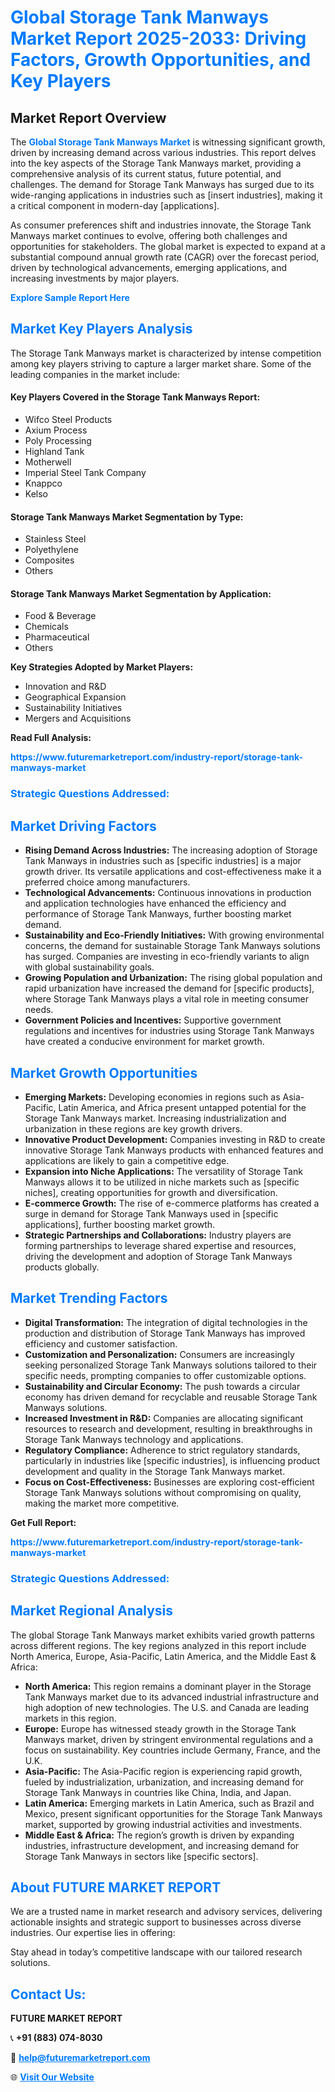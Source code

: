 <h1 style="color: #007BFF;">Global Storage Tank Manways Market Report 2025-2033: Driving Factors, Growth Opportunities, and Key Players</h1>

<section id="overview">
<h2>Market Report Overview</h2>
<p>The <a href="https://www.futuremarketreport.com/industry-report/storage-tank-manways-market" style="color: #007BFF; text-decoration: none;"><strong>Global Storage Tank Manways Market</strong></a> is witnessing significant growth, driven by increasing demand across various industries. This report delves into the key aspects of the Storage Tank Manways market, providing a comprehensive analysis of its current status, future potential, and challenges. The demand for Storage Tank Manways has surged due to its wide-ranging applications in industries such as [insert industries], making it a critical component in modern-day [applications].</p>
<p>As consumer preferences shift and industries innovate, the Storage Tank Manways market continues to evolve, offering both challenges and opportunities for stakeholders. The global market is expected to expand at a substantial compound annual growth rate (CAGR) over the forecast period, driven by technological advancements, emerging applications, and increasing investments by major players.</p>
</section>

<section id="overview">
<p><a href="https://www.futuremarketreport.com/request-sample/reportId=60393" style="color: #007BFF; text-decoration: none;"><strong>Explore Sample Report Here</strong></a></p>
</section>

<section id="key-players">
<h2 style="color: #007BFF;">Market Key Players Analysis</h2>
<p>The Storage Tank Manways market is characterized by intense competition among key players striving to capture a larger market share. Some of the leading companies in the market include:</p>
<h4>Key Players Covered in the Storage Tank Manways Report:</h4>
<ul><li>Wifco Steel Products</li><li>Axium Process</li><li>Poly Processing</li><li>Highland Tank</li><li>Motherwell</li><li>Imperial Steel Tank Company</li><li>Knappco</li><li>Kelso</li></ul>
<h4>Storage Tank Manways Market Segmentation by Type:</h4>
<ul><li>Stainless Steel</li><li>Polyethylene</li><li>Composites</li><li>Others</li></ul>

<h4>Storage Tank Manways Market Segmentation by Application:</h4>
<ul><li>Food &amp; Beverage</li><li>Chemicals</li><li>Pharmaceutical</li><li>Others</li></ul>
<p><strong>Key Strategies Adopted by Market Players:</strong></p>
<ul>
<li>Innovation and R&D</li>
<li>Geographical Expansion</li>
<li>Sustainability Initiatives</li>
<li>Mergers and Acquisitions</li>
</ul>
</section>

<section>
<p><strong>Read Full Analysis: </strong></p><a href="https://www.futuremarketreport.com/industry-report/storage-tank-manways-market" style="color: #007BFF; text-decoration: none;"><strong>https://www.futuremarketreport.com/industry-report/storage-tank-manways-market</strong></a>
<h3 style="color: #007BFF;">Strategic Questions Addressed:</h3>
</section>

<section id="driving-factors">
<h2 style="color: #007BFF;">Market Driving Factors</h2>
<ul>
<li><strong>Rising Demand Across Industries:</strong> The increasing adoption of Storage Tank Manways in industries such as [specific industries] is a major growth driver. Its versatile applications and cost-effectiveness make it a preferred choice among manufacturers.</li>
<li><strong>Technological Advancements:</strong> Continuous innovations in production and application technologies have enhanced the efficiency and performance of Storage Tank Manways, further boosting market demand.</li>
<li><strong>Sustainability and Eco-Friendly Initiatives:</strong> With growing environmental concerns, the demand for sustainable Storage Tank Manways solutions has surged. Companies are investing in eco-friendly variants to align with global sustainability goals.</li>
<li><strong>Growing Population and Urbanization:</strong> The rising global population and rapid urbanization have increased the demand for [specific products], where Storage Tank Manways plays a vital role in meeting consumer needs.</li>
<li><strong>Government Policies and Incentives:</strong> Supportive government regulations and incentives for industries using Storage Tank Manways have created a conducive environment for market growth.</li>
</ul>
</section>

<section id="growth-opportunities">
<h2 style="color: #007BFF;">Market Growth Opportunities</h2>
<ul>
<li><strong>Emerging Markets:</strong> Developing economies in regions such as Asia-Pacific, Latin America, and Africa present untapped potential for the Storage Tank Manways market. Increasing industrialization and urbanization in these regions are key growth drivers.</li>
<li><strong>Innovative Product Development:</strong> Companies investing in R&D to create innovative Storage Tank Manways products with enhanced features and applications are likely to gain a competitive edge.</li>
<li><strong>Expansion into Niche Applications:</strong> The versatility of Storage Tank Manways allows it to be utilized in niche markets such as [specific niches], creating opportunities for growth and diversification.</li>
<li><strong>E-commerce Growth:</strong> The rise of e-commerce platforms has created a surge in demand for Storage Tank Manways used in [specific applications], further boosting market growth.</li>
<li><strong>Strategic Partnerships and Collaborations:</strong> Industry players are forming partnerships to leverage shared expertise and resources, driving the development and adoption of Storage Tank Manways products globally.</li>
</ul>
</section>

<section id="trending-factors">
<h2 style="color: #007BFF;">Market Trending Factors</h2>
<ul>
<li><strong>Digital Transformation:</strong> The integration of digital technologies in the production and distribution of Storage Tank Manways has improved efficiency and customer satisfaction.</li>
<li><strong>Customization and Personalization:</strong> Consumers are increasingly seeking personalized Storage Tank Manways solutions tailored to their specific needs, prompting companies to offer customizable options.</li>
<li><strong>Sustainability and Circular Economy:</strong> The push towards a circular economy has driven demand for recyclable and reusable Storage Tank Manways solutions.</li>
<li><strong>Increased Investment in R&D:</strong> Companies are allocating significant resources to research and development, resulting in breakthroughs in Storage Tank Manways technology and applications.</li>
<li><strong>Regulatory Compliance:</strong> Adherence to strict regulatory standards, particularly in industries like [specific industries], is influencing product development and quality in the Storage Tank Manways market.</li>
<li><strong>Focus on Cost-Effectiveness:</strong> Businesses are exploring cost-efficient Storage Tank Manways solutions without compromising on quality, making the market more competitive.</li>
</ul>
</section>

<section>
<p><strong>Get Full Report: </strong></p><a href="https://www.futuremarketreport.com/industry-report/storage-tank-manways-market" style="color: #007BFF; text-decoration: none;"><strong>https://www.futuremarketreport.com/industry-report/storage-tank-manways-market</strong></a>
<h3 style="color: #007BFF;">Strategic Questions Addressed:</h3>
</section>


<section id="regional-analysis">
<h2 style="color: #007BFF;">Market Regional Analysis</h2>
<p>The global Storage Tank Manways market exhibits varied growth patterns across different regions. The key regions analyzed in this report include North America, Europe, Asia-Pacific, Latin America, and the Middle East & Africa:</p>
<ul>
<li><strong>North America:</strong> This region remains a dominant player in the Storage Tank Manways market due to its advanced industrial infrastructure and high adoption of new technologies. The U.S. and Canada are leading markets in this region.</li>
<li><strong>Europe:</strong> Europe has witnessed steady growth in the Storage Tank Manways market, driven by stringent environmental regulations and a focus on sustainability. Key countries include Germany, France, and the U.K.</li>
<li><strong>Asia-Pacific:</strong> The Asia-Pacific region is experiencing rapid growth, fueled by industrialization, urbanization, and increasing demand for Storage Tank Manways in countries like China, India, and Japan.</li>
<li><strong>Latin America:</strong> Emerging markets in Latin America, such as Brazil and Mexico, present significant opportunities for the Storage Tank Manways market, supported by growing industrial activities and investments.</li>
<li><strong>Middle East & Africa:</strong> The region’s growth is driven by expanding industries, infrastructure development, and increasing demand for Storage Tank Manways in sectors like [specific sectors].</li>
</ul>
</section>

<footer>
<h2 style="color: #007BFF;">About FUTURE MARKET REPORT</h2>
<p>We are a trusted name in market research and advisory services, delivering actionable insights and strategic support to businesses across diverse industries. Our expertise lies in offering:</p>

<p>Stay ahead in today’s competitive landscape with our tailored research solutions.</p>

<h2 style="color: #007BFF;">Contact Us:</h2>
<p><strong>FUTURE MARKET REPORT</strong></p>
<p>📞 <strong>+91 (883) 074-8030</strong></p>
<p>📧 <strong><a href="mailto:help@futuremarketreport.com" style="color: #007BFF;">help@futuremarketreport.com</a></strong></p>
<p>🌐 <strong><a href="https://www.futuremarketreport.com/" style="color: #007BFF;">Visit Our Website</a></strong></p>
</footer>